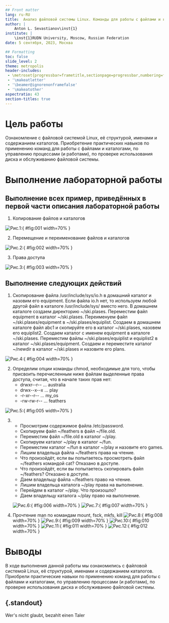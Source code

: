```yaml
---
## Front matter
lang: ru-RU
title:  Анализ файловой системы Linux. Команды для работы с файлами и каталогами
author: |
	Anton L. Sevastianov\inst{1}
institute: |
	\inst{1}RUDN University, Moscow, Russian Federation
date: 5 сентября, 2023, Москва

## Formatting
toc: false
slide_level: 2
theme: metropolis
header-includes: 
 - \metroset{progressbar=frametitle,sectionpage=progressbar,numbering=fraction}
 - '\makeatletter'
 - '\beamer@ignorenonframefalse'
 - '\makeatother'
aspectratio: 43
section-titles: true
---
```


# Цель работы

Ознакомление с файловой системой Linux, её структурой, именами и содержанием каталогов. Приобретение практических навыков по применению команд для работы
с файлами и каталогами, по управлению процессами (и работами), по проверке использования диска и обслуживанию файловой системы.

# Выполнение лабораторной работы

## Выполнение всех пример, приведённых в первой части описания лабораторной работы
1. Копирование файлов и каталогов
 
![Рис.1: ](image4/lab5.1.jpg){ #fig:001 width=70% }

2. Перемещение и переименование файлов и каталогов

![Рис.2: ](image4/lab5.2.jpg){ #fig:002 width=70% }

3. Права доступа

![Рис.3: ](image4/lab5.3.jpg){ #fig:003 width=70% }
## Выполнение следующих действий

1. Скопирование файла /usr/include/sys/io.h в домашний каталог и назовим его equipment. Если файла io.h нет, то используем любой другой файл в каталоге
/usr/include/sys/ вместо него. В домашнем каталоге создаем директорию ~/ski.plases. Переместим файл equipment в каталог ~/ski.plases.
Переименуем файл ~/ski.plases/equipment в ~/ski.plases/equiplist. Создаем в домашнем каталоге файл abc1 и скопируйте его в каталог
~/ski.plases, назовем его equiplist2. Создаем каталог с именем equipment в каталоге ~/ski.plases. Переместим файлы ~/ski.plases/equiplist и equiplist2 в каталог ~/ski.plases/equipment. Создаем и переместите каталог ~/newdir в каталог ~/ski.plases и назовите его plans.

![Рис.4: ](image4/lab5.4.jpg){ #fig:004 width=70% }

 2. Определим опции команды chmod, необходимые для того, чтобы присвоить перечисленным ниже файлам выделенные права доступа, считая, что в начале таких прав
нет:
	- drwxr--r-- ... australia
	- drwx--x--x ... play
	- -r-xr--r-- ... my_os
	- -rw-rw-r-- ... feathers

![Рис.5: ](image4/lab5.5.jpg){ #fig:005 width=70% }

3.
	- Просмотрим содержимое файла /etc/password.
	- Скопируем файл ~/feathers в файл ~/file.old.
	- Переместим файл ~/file.old в каталог ~/play.
	- Скопируем каталог ~/play в каталог ~/fun.
	- Переместим каталог ~/fun в каталог ~/play и назовите его games.
	- Лишим владельца файла ~/feathers права на чтение.
	- Что произойдёт, если вы попытаетесь просмотреть файл ~/feathers командой cat? Отказано в доступе.
	- Что произойдёт, если вы попытаетесь скопировать файл ~/feathers? Отказано в доступе.
	- Даем владельцу файла ~/feathers право на чтение.
	- Лишим владельца каталога ~/play права на выполнение.
	- Перейдем в каталог ~/play. Что произошло?
	- Даем владельцу каталога ~/play право на выполнение.

 	![Рис.6: ](image4/lab5.6.jpg){ #fig:006 width=70% }
	![Рис.7: ](image4/lab5.7.jpg){ #fig:007 width=70% }
	
4. Прочтение man по командам mount, fsck, mkfs, kill
   	![Рис.8: ](image4/lab5.8.jpg){ #fig:008 width=70% }
	![Рис.9: ](image4/lab5.9.jpg){ #fig:009 width=70% }
	![Рис.10: ](image4/lab5.10jpg){ #fig:010 width=70% }
	![Рис.11: ](image4/lab5.11.jpg){ #fig:011 width=70% }
	![Рис.12: ](image4/lab5.12.jpg){ #fig:012 width=70% }
# Выводы

В ходе выполнения данной работы мы ознакомились с файловой системой Linux, её структурой, именами и содержанием каталогов. Приобрели практические навыки по применению команд для работы с файлами и каталогами, по управлению процессами (и работами), по проверке использования диска и обслуживанию файловой системы.
## {.standout}

Wer's nicht glaubt, bezahlt einen Taler
